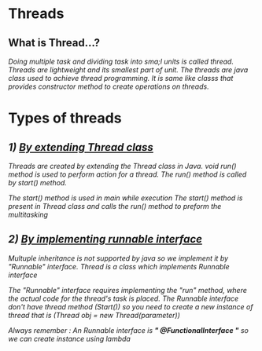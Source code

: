 # Threads
## What is Thread...?
*Doing multiple task and dividing task into sma;l units is called thread.*
*Threads are lightweight and its smallest part of unit.*
*The threads are java class used to achieve thread programming.*
*It is same like classs that provides constructor method to create operations on threads.*



# Types of threads
## *1) [By extending Thread class](https://github.com/ruturajjadhav07/Java/blob/main/Java%20Core/Thread/Thread1.java)*
*Threads are created by extending the Thread class in Java.*
*void run() method is used to perform action for a thread.*
*The run() method is called by start() method.*

*The start() method is used in main while execution*
*The start() method is present in Thread class and calls the run() method to preform the multitasking*


## *2) [By implementing runnable interface](https://github.com/ruturajjadhav07/Java/blob/main/Java%20Core/Thread/Thread2.java)*
*Multuple inheritance is not supported by java so we implement it by "Runnable" interface.*
*Thread is a class which implements Runnable interface*

*The "Runnable" interface requires implementing the "run" method, where the actual code for the thread's task is placed.*
*The Runnable interface don't have thread method (Start()) so you need to create a new instance of thread that is (Thread obj = new Thread(parameter))*

*Always remember : An Runnable interface is   **" @FunctionalInterface "**   so we can create instance using lambda*


